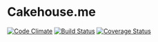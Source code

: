 Cakehouse.me
=========

[![Code Climate](https://codeclimate.com/github/KernelCorp/cakehouse.png)](https://codeclimate.com/github/KernelCorp/cakehouse)
[![Build Status](https://travis-ci.org/KernelCorp/cakehouse.png)](https://travis-ci.org/KernelCorp/cakehouse)
[![Coverage Status](https://coveralls.io/repos/KernelCorp/cakehouse/badge.png)](https://coveralls.io/r/KernelCorp/cakehouse)
